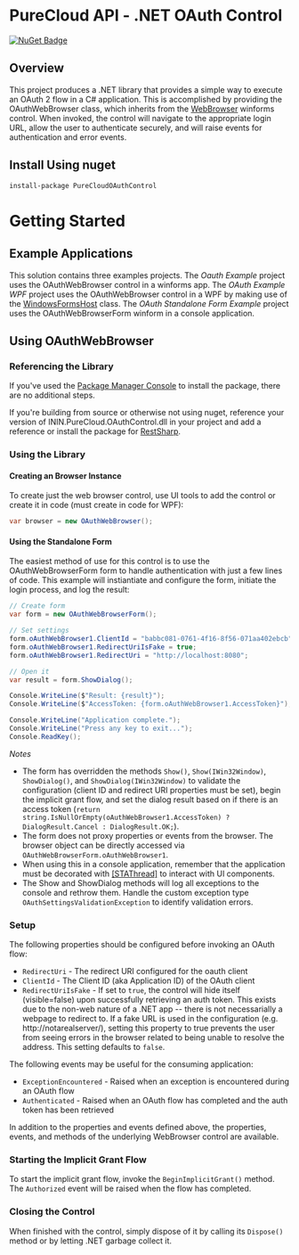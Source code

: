 # PureCloud API - .NET OAuth Control

[![NuGet Badge](https://buildstats.info/nuget/PureCloudOAuthControl)](https://www.nuget.org/packages/PureCloudOAuthControl/)

## Overview

This project produces a .NET library that provides a simple way to execute an OAuth 2 flow in a C# application. This is accomplished by providing the OAuthWebBrowser class, which inherits from the [WebBrowser](https://msdn.microsoft.com/en-us/library/2te2y1x6.aspx) winforms control. When invoked, the control will navigate to the appropriate login URL, allow the user to authenticate securely, and will raise events for authentication and error events.

## Install Using nuget

```
install-package PureCloudOAuthControl
```

# Getting Started

## Example Applications

This solution contains three examples projects. The _Oauth Example_ project uses the OAuthWebBrowser control in a winforms app. The _OAuth Example WPF_ project uses the OAuthWebBrowser control in a WPF by making use of the [WindowsFormsHost](https://msdn.microsoft.com/en-us/library/system.windows.forms.integration.windowsformshost.aspx) class. The _OAuth Standalone Form Example_ project uses the OAuthWebBrowserForm winform in a console application.

## Using OAuthWebBrowser

### Referencing the Library

If you've used the [Package Manager Console](https://docs.nuget.org/consume/package-manager-console) to install the package, there are no additional steps. 

If you're building from source or otherwise not using nuget, reference your version of ININ.PureCloud.OAuthControl.dll in your project and add a reference or install the package for [RestSharp](http://www.nuget.org/packages/RestSharp/).

### Using the Library

#### Creating an Browser Instance

To create just the web browser control, use UI tools to add the control or create it in code (must create in code for WPF):

```csharp
var browser = new OAuthWebBrowser();
```

#### Using the Standalone Form

The easiest method of use for this control is to use the OAuthWebBrowserForm form to handle authentication with just a few lines of code. This example will instiantiate and configure the form, initiate the login process, and log the result:

```csharp
// Create form
var form = new OAuthWebBrowserForm();

// Set settings
form.oAuthWebBrowser1.ClientId = "babbc081-0761-4f16-8f56-071aa402ebcb";
form.oAuthWebBrowser1.RedirectUriIsFake = true;
form.oAuthWebBrowser1.RedirectUri = "http://localhost:8080";

// Open it
var result = form.ShowDialog();

Console.WriteLine($"Result: {result}");
Console.WriteLine($"AccessToken: {form.oAuthWebBrowser1.AccessToken}");

Console.WriteLine("Application complete.");
Console.WriteLine("Press any key to exit...");
Console.ReadKey();
```

*Notes*

* The form has overridden the methods `Show()`, `Show(IWin32Window)`, `ShowDialog()`, and `ShowDialog(IWin32Window)` to validate the configuration (client ID and redirect URI properties must be set), begin the implicit grant flow, and set the dialog result based on if there is an access token (`return string.IsNullOrEmpty(oAuthWebBrowser1.AccessToken) ? DialogResult.Cancel : DialogResult.OK;`).
* The form does not proxy properties or events from the browser. The browser object can be directly accessed via `OAuthWebBrowserForm.oAuthWebBrowser1`.
* When using this in a console application, remember that the application must be decorated with [[STAThread]](https://msdn.microsoft.com/en-us/library/system.stathreadattribute(v=vs.110).aspx) to interact with UI components.
* The Show and ShowDialog methods will log all exceptions to the console and rethrow them. Handle the custom exception type `OAuthSettingsValidationException` to identify validation errors.

### Setup

The following properties should be configured before invoking an OAuth flow:

* ```RedirectUri``` - The redirect URI configured for the oauth client
* ```ClientId``` - The Client ID (aka Application ID) of the OAuth client
* ```RedirectUriIsFake``` - If set to ```true```, the control will hide itself (visible=false) upon successfully retrieving an auth token.  This exists due to the non-web nature of a .NET app -- there is not necessarially a webpage to redirect to. If a fake URL is used in the configuration (e.g. http://notarealserver/), setting this property to true prevents the user from seeing errors in the browser related to being unable to resolve the address. This setting defaults to ```false```.

The following events may be useful for the consuming application:

* ```ExceptionEncountered``` - Raised when an exception is encountered during an OAuth flow
* ```Authenticated``` - Raised when an OAuth flow has completed and the auth token has been retrieved

In addition to the properties and events defined above, the properties, events, and methods of the underlying WebBrowser control are available.

### Starting the Implicit Grant Flow

To start the implicit grant flow, invoke the ```BeginImplicitGrant()``` method. The ```Authorized``` event will be raised when the flow has completed.

### Closing the Control

When finished with the control, simply dispose of it by calling its ```Dispose()``` method or by letting .NET garbage collect it.

